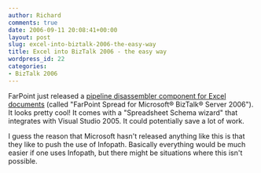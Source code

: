 ```yaml
---
author: Richard
comments: true
date: 2006-09-11 20:08:41+00:00
layout: post
slug: excel-into-biztalk-2006-the-easy-way
title: Excel into BizTalk 2006 - the easy way
wordpress_id: 22
categories:
- BizTalk 2006
---
```


FarPoint just released a [pipeline disassembler component for Excel documents](http://www.fpoint.com/biztalk/default.aspx) (called "FarPoint Spread for Microsoft® BizTalk® Server 2006"). It looks pretty cool! It comes with a "Spreadsheet Schema wizard" that integrates with Visual Studio 2005. It could potentially save a lot of work.

I guess the reason that Microsoft hasn't released anything like this is that they like to push the use of Infopath. Basically everything would be much easier if one uses Infopath, but there might be situations where this isn't possible.
